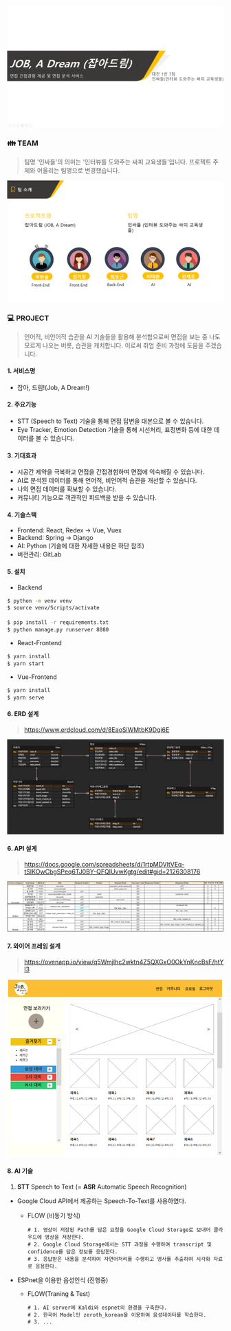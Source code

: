 ![image-20200918112052735](README.assets/image-20200918112052735.png)



### :family: TEAM

> 팀명 '인싸들'의 의미는 '인터뷰를 도와주는 싸피 교육생들'입니다. 프로젝트 주제와 어울리는 팀명으로 변경했습니다.

![image-20200918112006596](README.assets/image-20200918112006596.png)



### :computer: PROJECT

> 언어적, 비언어적 습관을 AI 기술들을 활용해 분석함으로써 면접을 보는 중 나도 모르게 나오는 버릇, 습관을 캐치합니다. 이로써 취업 준비 과정에 도움을 주겠습니다.

#### 1. 서비스명

- 잡아, 드림!(Job, A Dream!)

#### 2. 주요기능

- STT (Speech to Text) 기술을 통해 면접 답변을 대본으로 볼 수 있습니다.
- Eye Tracker, Emotion Detection 기술을 통해 시선처리, 표정변화 등에 대한 데이터를 볼 수 있습니다.

#### 3. 기대효과

- 시공간 제약을 극복하고 면접을 간접경험하며 면접에 익숙해질 수 있습니다.
- AI로 분석된 데이터를 통해 언어적, 비언어적 습관을 개선할 수 있습니다.
- 나의 면접 데이터를 확보할 수 있습니다.
- 커뮤니티 기능으로 객관적인 피드백을 받을 수 있습니다.

#### 4. 기술스택

- Frontend: React, Redex -> Vue, Vuex
- Backend: Spring -> Django
- AI: Python (기술에 대한 자세한 내용은 하단 참조)
- 버전관리: GitLab

#### 5. 설치

- Backend

```bash
$ python -m venv venv
$ source venv/Scripts/activate

$ pip install -r requirements.txt
$ python manage.py runserver 8080
```

- React-Frontend

```bash
$ yarn install
$ yarn start
```

- Vue-Frontend

```bash
$ yarn install
$ yarn serve
```

#### 6. ERD 설계

> https://www.erdcloud.com/d/8EaoSiWMtbK9Dqi6E

![image-20200918112225740](README.assets/image-20200918112225740.png)

#### 6. API 설계

> https://docs.google.com/spreadsheets/d/1rtpMDVltVEq-tSIKOwCbgSPeq6TJ0BY-QFQIUvwKgtg/edit#gid=2126308176

![image-20200918112308618](README.assets/image-20200918112308618.png)

#### 7. 와이어 프레임 설계

>https://ovenapp.io/view/q5WmjIhc2wktn4Z5QXGxO0OkYnKncBsF/htYl3

![image-20200918112355209](README.assets/image-20200918112355209.png)

#### 8. AI 기술

1. __STT__ Speech to Text (= __ASR__ Automatic Speech Recognition)

- Google Cloud API에서 제공하는 Speech-To-Text를 사용하였다.

  - FLOW (비동기 방식)

    ```
    # 1. 영상이 저장된 Path를 담은 요청을 Google Cloud Storage로 보내어 클라우드에 영상을 저장한다.
    # 2. Google Cloud Storage에서는 STT 과정을 수행하여 transcript 및 confidence를 담은 정보를 응답한다.
    # 3. 응답받은 내용을 분석하여 자연어처리를 수행하고 명사를 추출하여 시각화 자료로 응용한다.
    ```

- ESPnet을 이용한 음성인식 (진행중)

  - FLOW(Traning & Test)

    ```
    # 1. AI server에 Kaldi와 espnet의 환경을 구축한다.
    # 2. 한국어 Model인 zeroth_korean을 이용하여 음성데이터를 학습한다.
    # 3. ...
    ```

    